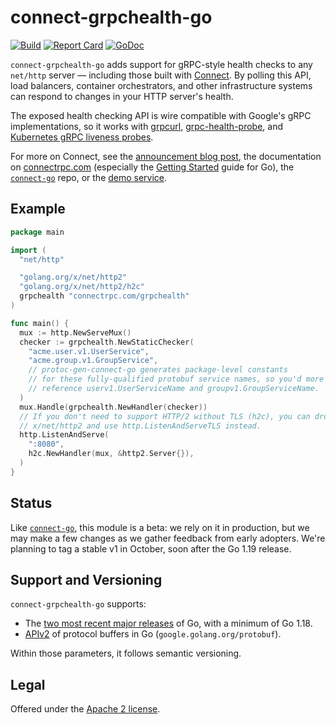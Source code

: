 connect-grpchealth-go
=====================

[![Build](https://connectrpc.com/grpchealth/actions/workflows/ci.yaml/badge.svg?branch=main)](https://connectrpc.com/grpchealth/actions/workflows/ci.yaml)
[![Report Card](https://goreportcard.com/badge/connectrpc.com/grpchealth)](https://goreportcard.com/report/connectrpc.com/grpchealth)
[![GoDoc](https://pkg.go.dev/badge/connectrpc.com/grpchealth.svg)](https://pkg.go.dev/connectrpc.com/grpchealth)

`connect-grpchealth-go` adds support for gRPC-style health checks to any
`net/http` server &mdash; including those built with [Connect][connect-go]. By
polling this API, load balancers, container orchestrators, and other
infrastructure systems can respond to changes in your HTTP server's health.

The exposed health checking API is wire compatible with Google's gRPC
implementations, so it works with [grpcurl], [grpc-health-probe], and
[Kubernetes gRPC liveness probes][k8s-liveness].

For more on Connect, see the [announcement blog post][blog], the documentation
on [connectrpc.com][docs] (especially the [Getting Started] guide for Go), the
[`connect-go`][connect-go] repo, or the [demo service][demo].

## Example

```go
package main

import (
  "net/http"

  "golang.org/x/net/http2"
  "golang.org/x/net/http2/h2c"
  grpchealth "connectrpc.com/grpchealth"
)

func main() {
  mux := http.NewServeMux()
  checker := grpchealth.NewStaticChecker(
    "acme.user.v1.UserService",
    "acme.group.v1.GroupService",
    // protoc-gen-connect-go generates package-level constants
    // for these fully-qualified protobuf service names, so you'd more likely
    // reference userv1.UserServiceName and groupv1.GroupServiceName.
  )
  mux.Handle(grpchealth.NewHandler(checker))
  // If you don't need to support HTTP/2 without TLS (h2c), you can drop
  // x/net/http2 and use http.ListenAndServeTLS instead.
  http.ListenAndServe(
    ":8080",
    h2c.NewHandler(mux, &http2.Server{}),
  )
}
```

## Status

Like [`connect-go`][connect-go], this module is a beta: we rely on it in
production, but we may make a few changes as we gather feedback from early
adopters. We're planning to tag a stable v1 in October, soon after the Go 1.19
release.

## Support and Versioning

`connect-grpchealth-go` supports:

* The [two most recent major releases][go-support-policy] of Go, with a minimum
  of Go 1.18.
* [APIv2][] of protocol buffers in Go (`google.golang.org/protobuf`).

Within those parameters, it follows semantic versioning.

## Legal

Offered under the [Apache 2 license][license].

[APIv2]: https://blog.golang.org/protobuf-apiv2
[Getting Started]: https://connectrpc.com/go/getting-started
[blog]: https://buf.build/blog/connect-a-better-grpc
[connect-go]: https://connectrpc.com/connect
[demo]: https://github.com/bufbuild/connect-demo
[docs]: https://connectrpc.com
[docs]: https://connectrpc.com
[go-support-policy]: https://golang.org/doc/devel/release#policy
[grpc-health-probe]: https://github.com/grpc-ecosystem/grpc-health-probe/
[grpcurl]: https://github.com/fullstorydev/grpcurl
[k8s-liveness]: https://kubernetes.io/docs/tasks/configure-pod-container/configure-liveness-readiness-startup-probes/#define-a-grpc-liveness-probe
[license]: https://connectrpc.com/grpchealth/blob/main/LICENSE.txt
